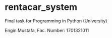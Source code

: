 # rentacar_system
Final task for Programming in Python (University)

Engin Mustafa, Fac. Number: 1701321011
